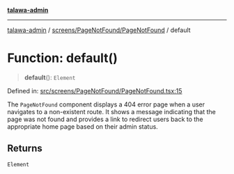 [**talawa-admin**](../../../../README.md)

***

[talawa-admin](../../../../README.md) / [screens/PageNotFound/PageNotFound](../README.md) / default

# Function: default()

> **default**(): `Element`

Defined in: [src/screens/PageNotFound/PageNotFound.tsx:15](https://github.com/bint-Eve/talawa-admin/blob/bb9ac170c0ec806cc5423650a66bbe110c3af5d9/src/screens/PageNotFound/PageNotFound.tsx#L15)

The `PageNotFound` component displays a 404 error page when a user navigates to a non-existent route.
It shows a message indicating that the page was not found and provides a link to redirect users back
to the appropriate home page based on their admin status.

## Returns

`Element`
